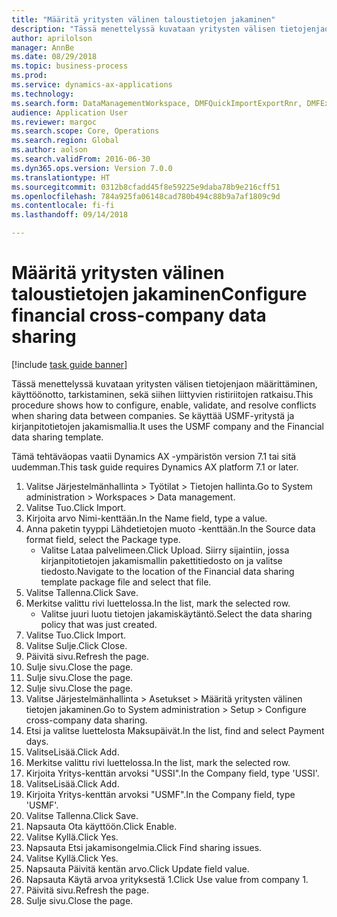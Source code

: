 ```yaml
--- 
title: "Määritä yritysten välinen taloustietojen jakaminen"
description: "Tässä menettelyssä kuvataan yritysten välisen tietojenjaon määrittäminen, käyttöönotto, tarkistaminen, sekä siihen liittyvien ristiriitojen ratkaisu."
author: aprilolson
manager: AnnBe
ms.date: 08/29/2018
ms.topic: business-process
ms.prod: 
ms.service: dynamics-ax-applications
ms.technology: 
ms.search.form: DataManagementWorkspace, DMFQuickImportExportRnr, DMFExecutionHistoryWorkspace, DMFExecutionHistorySummary, DMFExecutionHistoryEntities,  SysDataSharingConfiguration, SysDataSharingDiscrepencies
audience: Application User
ms.reviewer: margoc
ms.search.scope: Core, Operations
ms.search.region: Global
ms.author: aolson
ms.search.validFrom: 2016-06-30
ms.dyn365.ops.version: Version 7.0.0
ms.translationtype: HT
ms.sourcegitcommit: 0312b8cfadd45f8e59225e9daba78b9e216cff51
ms.openlocfilehash: 784a925fa06148cad780b494c88b9a7af1809c9d
ms.contentlocale: fi-fi
ms.lasthandoff: 09/14/2018

---
```

# <a name="configure-financial-cross-company-data-sharing"></a><span data-ttu-id="0ed11-103">Määritä yritysten välinen taloustietojen jakaminen</span><span class="sxs-lookup"><span data-stu-id="0ed11-103">Configure financial cross-company data sharing</span></span>

[!include [task guide banner](../../includes/task-guide-banner.md)]

<span data-ttu-id="0ed11-104">Tässä menettelyssä kuvataan yritysten välisen tietojenjaon määrittäminen, käyttöönotto, tarkistaminen, sekä siihen liittyvien ristiriitojen ratkaisu.</span><span class="sxs-lookup"><span data-stu-id="0ed11-104">This procedure shows how to configure, enable, validate, and resolve conflicts when sharing data between companies.</span></span> <span data-ttu-id="0ed11-105">Se käyttää USMF-yritystä ja kirjanpitotietojen jakamismallia.</span><span class="sxs-lookup"><span data-stu-id="0ed11-105">It uses the USMF company and the Financial data sharing template.</span></span>



<span data-ttu-id="0ed11-106">Tämä tehtäväopas vaatii Dynamics AX -ympäristön version 7.1 tai sitä uudemman.</span><span class="sxs-lookup"><span data-stu-id="0ed11-106">This task guide requires Dynamics AX platform 7.1 or later.</span></span>

1. <span data-ttu-id="0ed11-107">Valitse Järjestelmänhallinta > Työtilat > Tietojen hallinta.</span><span class="sxs-lookup"><span data-stu-id="0ed11-107">Go to System administration > Workspaces > Data management.</span></span>
2. <span data-ttu-id="0ed11-108">Valitse Tuo.</span><span class="sxs-lookup"><span data-stu-id="0ed11-108">Click Import.</span></span>
3. <span data-ttu-id="0ed11-109">Kirjoita arvo Nimi-kenttään.</span><span class="sxs-lookup"><span data-stu-id="0ed11-109">In the Name field, type a value.</span></span>
4. <span data-ttu-id="0ed11-110">Anna paketin tyyppi Lähdetietojen muoto -kenttään.</span><span class="sxs-lookup"><span data-stu-id="0ed11-110">In the Source data format field, select the Package type.</span></span>
    * <span data-ttu-id="0ed11-111">Valitse Lataa palvelimeen.</span><span class="sxs-lookup"><span data-stu-id="0ed11-111">Click Upload.</span></span> <span data-ttu-id="0ed11-112">Siirry sijaintiin, jossa kirjanpitotietojen jakamismallin pakettitiedosto on ja valitse tiedosto.</span><span class="sxs-lookup"><span data-stu-id="0ed11-112">Navigate to the location of the Financial data sharing template package file and select that file.</span></span>  
5. <span data-ttu-id="0ed11-113">Valitse Tallenna.</span><span class="sxs-lookup"><span data-stu-id="0ed11-113">Click Save.</span></span>
6. <span data-ttu-id="0ed11-114">Merkitse valittu rivi luettelossa.</span><span class="sxs-lookup"><span data-stu-id="0ed11-114">In the list, mark the selected row.</span></span>
    * <span data-ttu-id="0ed11-115">Valitse juuri luotu tietojen jakamiskäytäntö.</span><span class="sxs-lookup"><span data-stu-id="0ed11-115">Select the data sharing policy that was just created.</span></span>  
7. <span data-ttu-id="0ed11-116">Valitse Tuo.</span><span class="sxs-lookup"><span data-stu-id="0ed11-116">Click Import.</span></span>
8. <span data-ttu-id="0ed11-117">Valitse Sulje.</span><span class="sxs-lookup"><span data-stu-id="0ed11-117">Click Close.</span></span>
9. <span data-ttu-id="0ed11-118">Päivitä sivu.</span><span class="sxs-lookup"><span data-stu-id="0ed11-118">Refresh the page.</span></span>
10. <span data-ttu-id="0ed11-119">Sulje sivu.</span><span class="sxs-lookup"><span data-stu-id="0ed11-119">Close the page.</span></span>
11. <span data-ttu-id="0ed11-120">Sulje sivu.</span><span class="sxs-lookup"><span data-stu-id="0ed11-120">Close the page.</span></span>
12. <span data-ttu-id="0ed11-121">Sulje sivu.</span><span class="sxs-lookup"><span data-stu-id="0ed11-121">Close the page.</span></span>
13. <span data-ttu-id="0ed11-122">Valitse Järjestelmänhallinta > Asetukset > Määritä yritysten välinen tietojen jakaminen.</span><span class="sxs-lookup"><span data-stu-id="0ed11-122">Go to System administration > Setup > Configure cross-company data sharing.</span></span>
14. <span data-ttu-id="0ed11-123">Etsi ja valitse luettelosta Maksupäivät.</span><span class="sxs-lookup"><span data-stu-id="0ed11-123">In the list, find and select Payment days.</span></span>
15. <span data-ttu-id="0ed11-124">ValitseLisää.</span><span class="sxs-lookup"><span data-stu-id="0ed11-124">Click Add.</span></span>
16. <span data-ttu-id="0ed11-125">Merkitse valittu rivi luettelossa.</span><span class="sxs-lookup"><span data-stu-id="0ed11-125">In the list, mark the selected row.</span></span>
17. <span data-ttu-id="0ed11-126">Kirjoita Yritys-kenttän arvoksi "USSI".</span><span class="sxs-lookup"><span data-stu-id="0ed11-126">In the Company field, type 'USSI'.</span></span>
18. <span data-ttu-id="0ed11-127">ValitseLisää.</span><span class="sxs-lookup"><span data-stu-id="0ed11-127">Click Add.</span></span>
19. <span data-ttu-id="0ed11-128">Kirjoita Yritys-kenttän arvoksi "USMF".</span><span class="sxs-lookup"><span data-stu-id="0ed11-128">In the Company field, type 'USMF'.</span></span>
20. <span data-ttu-id="0ed11-129">Valitse Tallenna.</span><span class="sxs-lookup"><span data-stu-id="0ed11-129">Click Save.</span></span>
21. <span data-ttu-id="0ed11-130">Napsauta Ota käyttöön.</span><span class="sxs-lookup"><span data-stu-id="0ed11-130">Click Enable.</span></span>
22. <span data-ttu-id="0ed11-131">Valitse Kyllä.</span><span class="sxs-lookup"><span data-stu-id="0ed11-131">Click Yes.</span></span>
23. <span data-ttu-id="0ed11-132">Napsauta Etsi jakamisongelmia.</span><span class="sxs-lookup"><span data-stu-id="0ed11-132">Click Find sharing issues.</span></span>
24. <span data-ttu-id="0ed11-133">Valitse Kyllä.</span><span class="sxs-lookup"><span data-stu-id="0ed11-133">Click Yes.</span></span>
25. <span data-ttu-id="0ed11-134">Napsauta Päivitä kentän arvo.</span><span class="sxs-lookup"><span data-stu-id="0ed11-134">Click Update field value.</span></span>
26. <span data-ttu-id="0ed11-135">Napsauta Käytä arvoa yrityksestä 1.</span><span class="sxs-lookup"><span data-stu-id="0ed11-135">Click Use value from company 1.</span></span>
27. <span data-ttu-id="0ed11-136">Päivitä sivu.</span><span class="sxs-lookup"><span data-stu-id="0ed11-136">Refresh the page.</span></span>
28. <span data-ttu-id="0ed11-137">Sulje sivu.</span><span class="sxs-lookup"><span data-stu-id="0ed11-137">Close the page.</span></span>


